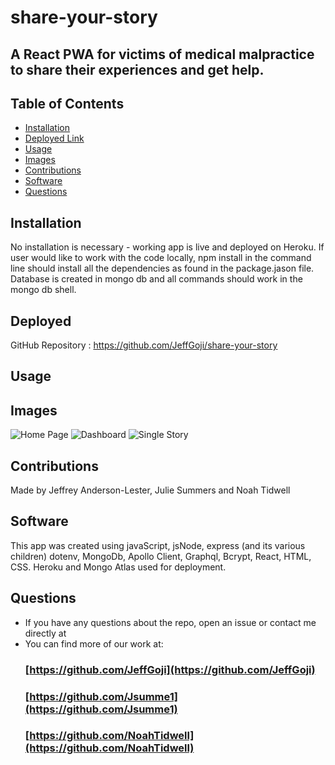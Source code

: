 # share-your-story

## A React PWA for victims of medical malpractice to share their experiences and get help.

## Table of Contents

- [Installation](#installation)
- [Deployed Link](#deployed)
- [Usage](#usage)
- [Images](#images)
- [Contributions](#contributions)
- [Software](#software)
- [Questions](#questions)

## Installation

No installation is necessary - working app is live and deployed on Heroku. If user would like to work with the code locally, npm install in the command line should install all the dependencies as found in the package.jason file. Database is created in mongo db and all commands should work in the mongo db shell.

## Deployed

GitHub Repository : https://github.com/JeffGoji/share-your-story

## Usage

## Images

![Home Page](https://github.com/JeffGoji/share-your-story/tree/main/images/homepage.png)
![Dashboard](https://github.com/JeffGoji/share-your-story/tree/main/images/dashboard.png)
![Single Story](https://github.com/JeffGoji/share-your-story/tree/main/images/singlestory.png)

## Contributions

Made by Jeffrey Anderson-Lester, Julie Summers and Noah Tidwell

## Software

This app was created using javaScript, jsNode, express (and its various children) dotenv, MongoDb, Apollo Client, Graphql, Bcrypt, React, HTML, CSS. Heroku and Mongo Atlas used for deployment.

## Questions

- If you have any questions about the repo, open an issue or contact me directly at
- You can find more of our work at:
  ### [https://github.com/JeffGoji](https://github.com/JeffGoji)
  ### [https://github.com/Jsumme1](https://github.com/Jsumme1)
  ### [https://github.com/NoahTidwell](https://github.com/NoahTidwell)
